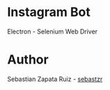 # Instagram Bot

Electron - Selenium Web Driver

# Author

Sebastian Zapata Ruiz - [sebastzr](https://github.com/sebastzr)
